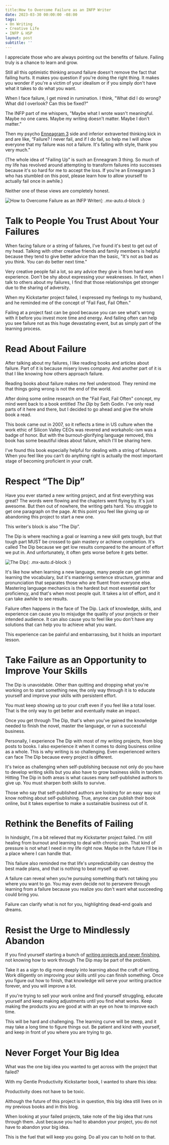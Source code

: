 ```yaml
---
title:How to Overcome Failure as an INFP Writer
date: 2023-03-30 00:00:00 -08:00
tags:
- On Writing
- Creative Life
- INFP & HSP
layout: post
subtitle: ''
---
```

I appreciate those who are always pointing out the benefits of failure. Failing truly is a chance to learn and grow.

Still all this optimistic thinking around failure doesn't remove the fact that failing hurts. It makes you question if you're doing the right thing. It makes you wonder if you're a victim of your idealism or if you simply don't have what it takes to do what you want.

When I face failure, I get mired in rumination. I think, "What did I do wrong? What did I overlook? Can this be fixed?"

The INFP part of me whispers, "Maybe what I wrote wasn't meaningful. Maybe no one cares. Maybe my writing doesn't matter. Maybe I don't matter.”

Then my psycho [Enneagram 3](https://arcadiapage.com/2022-09-30-what-it-s-like-being-an-infp-enneagram-type-3/) side and inferior extraverted thinking kick in and are like, “Failure? I never fail, and if I do fail, so help me I will show everyone that my failure was not a failure. It's falling with style, thank you very much."

(The whole idea of "Failing Up" is such an Enneagram 3 thing. So much of my life has revolved around attempting to transform failures into successes because it's so hard for me to accept the loss. If you're an Enneagram 3 who has stumbled on this post, please learn how to allow yourself to actually fail once in awhile.)

Neither one of these views are completely honest.

![How to Overcome Failure as an INFP Writer](/uploads/how-to-overcome-failure-infp-writer.png  "INFP Writing INFP Writer"){: .mx-auto.d-block :}

# Talk to People You Trust About Your Failures

When facing failure or a string of failures, I've found it's best to get out of my head. Talking with other creative friends and family members is helpful because they tend to give better advice than the basic, "It's not as bad as you think. You can do better next time."

Very creative people fail a lot, so any advice they give is from hard won experience. Don't be shy about expressing your weaknesses. In fact, when I talk to others about my failures, I find that those relationships get stronger due to the sharing of adversity.

When my Kickstarter project failed, I expressed my feelings to my husband, and he reminded me of the concept of "Fail Fast, Fail Often.”

Failing at a project fast can be good because you can see what's wrong with it before you invest more time and energy. And failing often can help you see failure not as this huge devastating event, but as simply part of the learning process.

# Read About Failure

After talking about my failures, I like reading books and articles about failure. Part of it is because misery loves company. And another part of it is that I like knowing how others approach failure.

Reading books about failure makes me feel understood. They remind me that things going wrong is not the end of the world.

After doing some online research on the "Fail Fast, Fail Often" concept, my mind went back to a book entitled *The Dip* by Seth Godin. I've only read parts of it here and there, but I decided to go ahead and give the whole book a read.

This book came out in 2007, so it reflects a time in US culture when the work ethic of Silicon Valley CEOs was revered and workaholic-ism was a badge of honor. But with the burnout-glorifying language removed, this book has some beautiful ideas about failure, which I'll be sharing here.

I've found this book especially helpful for dealing with a string of failures. When you feel like you can’t do anything right is actually the most important stage of becoming proficient in your craft.

# Respect “The Dip”

Have you ever started a new writing project, and at first everything was great? The words were flowing and the chapters went flying by. It's just awesome. But then out of nowhere, the writing gets hard. You struggle to get one paragraph on the page. At this point you feel like giving up or abandoning this project to start a new one.

This writer's block is also “The Dip”.

The Dip is where reaching a goal or learning a new skill gets tough, but that tough part MUST be crossed to gain mastery or achieve completion. It's called The Dip because we get low results compared to the amount of effort we put in. And unfortunately, it often gets worse before it gets better.

![The Dip](/uploads/The-Dip.png){: .mx-auto.d-block :}

It's like how when learning a new language, many people can get into learning the vocabulary, but it's mastering sentence structure, grammar and pronunciation that separates those who are fluent from everyone else. Mastering language mechanics is the hardest but most essential part for proficiency, and that's when most people quit. It takes a lot of effort, and it can take awhile to see results.

Failure often happens in the face of The Dip. Lack of knowledge, skills, and experience can cause you to misjudge the quality of your projects or their intended audience. It can also cause you to feel like you don't have any solutions that can help you to achieve what you want.

This experience can be painful and embarrassing, but it holds an important lesson.

# Take Failure as an Opportunity to Improve Your Skills

The Dip is unavoidable. Other than quitting and dropping what you're working on to start something new, the only way through it is to educate yourself and improve your skills with persistent effort.

You must keep showing up to your craft even if you feel like a total loser. That is the only way to get better and eventually make an impact.

Once you get through The Dip, that's when you've gained the knowledge needed to finish the novel, master the language, or run a successful business.

Personally, I experience The Dip with most of my writing projects, from blog posts to books. I also experience it when it comes to doing business online as a whole. This is why writing is so challenging. Even experienced writers can face The Dip because every project is different. 

It's twice as challenging when self-publishing because not only do you have to develop writing skills but you also have to grow business skills in tandem. Hitting The Dip in both areas is what causes many self-published authors to give up. You must sharpen both skills to survive.

Those who say that self-published authors are looking for an easy way out know nothing about self-publishing. True, anyone can publish their book online, but it takes expertise to make a sustainable business out of it.

# Rethink the Benefits of Failing

In hindsight, I'm a bit relieved that my Kickstarter project failed. I'm still healing from burnout and learning to deal with chronic pain. That kind of pressure is not what I need in my life right now. Maybe in the future I'll be in a place where I can handle that.

This failure also reminded me that life's unpredictability can destroy the best made plans, and that is nothing to beat myself up over.

A failure can reveal when you’re pursuing something that’s not taking you where you want to go. You may even decide not to persevere through learning from a failure because you realize you don't want what succeeding could bring you.

Failure can clarify what is not for you, highlighting dead-end goals and dreams.

# Resist the Urge to Mindlessly Abandon

If you find yourself starting a bunch of [writing projects and never finishing](https://arcadiapage.com/2018/07/how-im-trying-to-solve-my-biggest.html), not knowing how to work through The Dip may be part of the problem.

Take it as a sign to dig more deeply into learning about the craft of writing. Work diligently on improving your skills until you can finish something. Once you figure out how to finish, that knowledge will serve your writing practice forever, and you will improve a lot.

If you're trying to sell your work online and find yourself struggling, educate yourself and keep making adjustments until you find what works. Keep making the products you are good at with an eye on how to improve each time.

This will be hard and challenging. The learning curve will be steep, and it may take a long time to figure things out. Be patient and kind with yourself, and keep in front of you where you are trying to go.

# Never Forget Your Big Idea

What was the one big idea you wanted to get across with the project that failed?

With my Gentle Productivity Kickstarter book, I wanted to share this idea:

Productivity does not have to be toxic.

Although the future of this project is in question, this big idea still lives on in my previous books and in this blog.

When looking at your failed projects, take note of the big idea that runs through them. Just because you had to abandon your project, you do not have to abandon your big idea.

This is the fuel that will keep you going. Do all you can to hold on to that.




